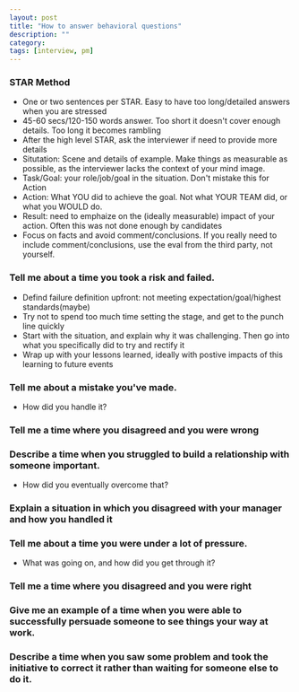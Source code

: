 ```yaml
---
layout: post
title: "How to answer behavioral questions" 
description: ""
category: 
tags: [interview, pm]
--- 
```


### STAR Method

* One or two sentences per STAR. Easy to have too long/detailed answers when you are stressed
 * 45-60 secs/120-150 words answer. Too short it doesn't cover enough details. Too long it becomes rambling 
 * After the high level STAR, ask the interviewer if need to provide more details
* Situtation: Scene and details of example. Make things as measurable as possible, as the interviewer lacks the context of your mind image.
* Task/Goal: your role/job/goal in the situation. Don't mistake this for Action 
* Action: What YOU did to achieve the goal. Not what YOUR TEAM did, or what you WOULD do.
* Result: need to emphaize on the (ideally measurable) impact of your action. Often this was not done enough by candidates
* Focus on facts and avoid comment/conclusions. If you really need to include comment/conclusions, use the eval from the third party, not yourself.

### Tell me about a time you took a risk and failed. 
* Defind failure definition upfront: not meeting expectation/goal/highest standards(maybe)
* Try not to spend too much time setting the stage, and get to the punch line quickly
* Start with the situation, and explain why it was challenging. Then go into what you specifically did to try and rectify it
* Wrap up with your lessons learned, ideally with postive impacts of this learning to future events

### Tell me about a mistake you've made. 
* How did you handle it?

### Tell me a time where you disagreed and you were wrong

### Describe a time when you struggled to build a relationship with someone important. 
* How did you eventually overcome that?

### Explain a situation in which you disagreed with your manager and how you handled it

### Tell me about a time you were under a lot of pressure. 
* What was going on, and how did you get through it?

### Tell me a time where you disagreed and you were right

### Give me an example of a time when you were able to successfully persuade someone to see things your way at work.

### Describe a time when you saw some problem and took the initiative to correct it rather than waiting for someone else to do it.

